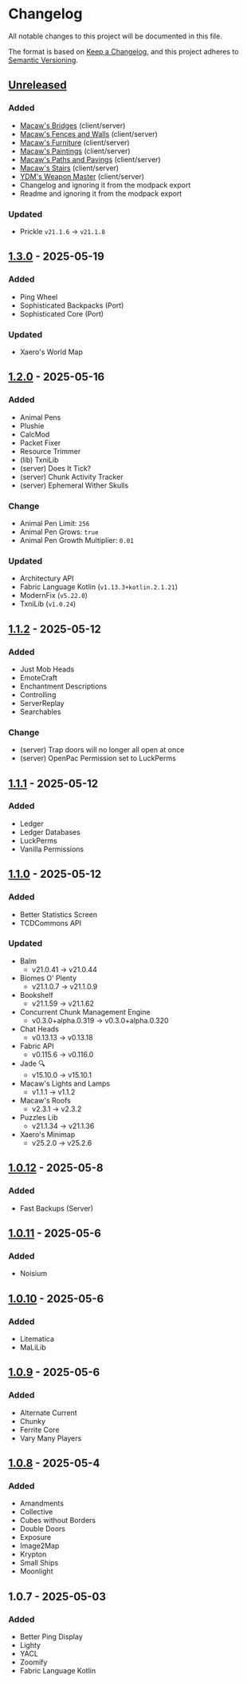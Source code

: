 # Changelog

All notable changes to this project will be documented in this file.

The format is based on [Keep a Changelog](https://keepachangelog.com/en/1.0.0/),
and this project adheres to [Semantic Versioning](https://semver.org/spec/v2.0.0.html).

## [Unreleased]

### Added

- [Macaw's Bridges](https://modrinth.com/mod/macaws-bridges) (client/server)
- [Macaw's Fences and Walls](https://modrinth.com/mod/macaws-fences-and-walls) (client/server)
- [Macaw's Furniture](https://modrinth.com/mod/macaws-furniture) (client/server)
- [Macaw's Paintings](https://modrinth.com/mod/macaws-paintings) (client/server)
- [Macaw's Paths and Pavings](https://modrinth.com/mod/macaws-paths-and-pavings) (client/server)
- [Macaw's Stairs](https://modrinth.com/mod/macaws-stairs) (client/server)
- [YDM's Weapon Master](https://modrinth.com/mod/weaponmaster) (client/server)
- Changelog and ignoring it from the modpack export
- Readme and ignoring it from the modpack export

### Updated

- Prickle `v21.1.6` → `v21.1.8`

## [1.3.0] - 2025-05-19

### Added

- Ping Wheel
- Sophisticated Backpacks (Port)
- Sophisticated Core (Port)

### Updated

- Xaero's World Map

## [1.2.0] - 2025-05-16

### Added

- Animal Pens
- Plushie
- CalcMod
- Packet Fixer
- Resource Trimmer
- (lib) TxniLib
- (server) Does It Tick?
- (server) Chunk Activity Tracker
- (server) Ephemeral Wither Skulls

### Change

- Animal Pen Limit: `256`
- Animal Pen Grows: `true`
- Animal Pen Growth Multiplier: `0.01`

### Updated

- Architectury API
- Fabric Language Kotlin (`v1.13.3+kotlin.2.1.21`)
- ModernFix (`v5.22.0`)
- TxniLib (`v1.0.24`)

## [1.1.2] - 2025-05-12

### Added

- Just Mob Heads
- EmoteCraft
- Enchantment Descriptions
- Controlling
- ServerReplay
- Searchables

### Change

- (server) Trap doors will no longer all open at once
- (server) OpenPac Permission set to LuckPerms

## [1.1.1] - 2025-05-12

### Added

- Ledger
- Ledger Databases
- LuckPerms
- Vanilla Permissions

## [1.1.0] - 2025-05-12

### Added

- Better Statistics Screen
- TCDCommons API

### Updated

- Balm
  - v21.0.41 → v21.0.44
- Biomes O' Plenty
  - v21.1.0.7 → v21.1.0.9
- Bookshelf
  - v21.1.59 → v21.1.62
- Concurrent Chunk Management Engine
  - v0.3.0+alpha.0.319 → v0.3.0+alpha.0.320
- Chat Heads
  - v0.13.13 → v0.13.18
- Fabric API
  - v0.115.6 → v0.116.0
- Jade 🔍
  - v15.10.0 → v15.10.1
- Macaw's Lights and Lamps
  - v1.1.1 → v1.1.2
- Macaw's Roofs
  - v2.3.1 → v2.3.2
- Puzzles Lib
  - v21.1.34 → v21.1.36
- Xaero's Minimap
  - v25.2.0 → v25.2.6

## [1.0.12] - 2025-05-8

### Added

- Fast Backups (Server)

## [1.0.11] - 2025-05-6

### Added

- Noisium

## [1.0.10] - 2025-05-6

### Added

- Litematica
- MaLiLib

## [1.0.9] - 2025-05-6

### Added

- Alternate Current
- Chunky
- Ferrite Core
- Vary Many Players

## [1.0.8] - 2025-05-4

### Added

- Amandments
- Collective
- Cubes without Borders
- Double Doors
- Exposure
- Image2Map
- Krypton
- Small Ships
- Moonlight

## 1.0.7 - 2025-05-03

### Added

- Better Ping Display
- Lighty
- YACL
- Zoomify
- Fabric Language Kotlin

[Unreleased]: https://github.com/anthony-mariotti/poultryapocalypse/compare/main...dev

[1.3.0]: https://github.com/anthony-mariotti/poultryapocalypse/compare/v1.2.0...v1.3.0
[1.2.0]: https://github.com/anthony-mariotti/poultryapocalypse/compare/v1.1.2...v1.2.0
[1.1.2]: https://github.com/anthony-mariotti/poultryapocalypse/compare/v1.1.1...v1.1.2
[1.1.1]: https://github.com/anthony-mariotti/poultryapocalypse/compare/v1.1.0...v1.1.1
[1.1.0]: https://github.com/anthony-mariotti/poultryapocalypse/compare/v1.0.12...v1.1.0
[1.0.12]: https://github.com/anthony-mariotti/poultryapocalypse/compare/v1.0.11...v1.0.12
[1.0.11]: https://github.com/anthony-mariotti/poultryapocalypse/compare/v1.0.10...v1.0.11
[1.0.10]: https://github.com/anthony-mariotti/poultryapocalypse/compare/v1.0.9...v1.0.10
[1.0.9]: https://github.com/anthony-mariotti/poultryapocalypse/compare/v1.0.8...v1.0.9
[1.0.8]: https://github.com/anthony-mariotti/poultryapocalypse/compare/v1.0.7...v1.0.8
